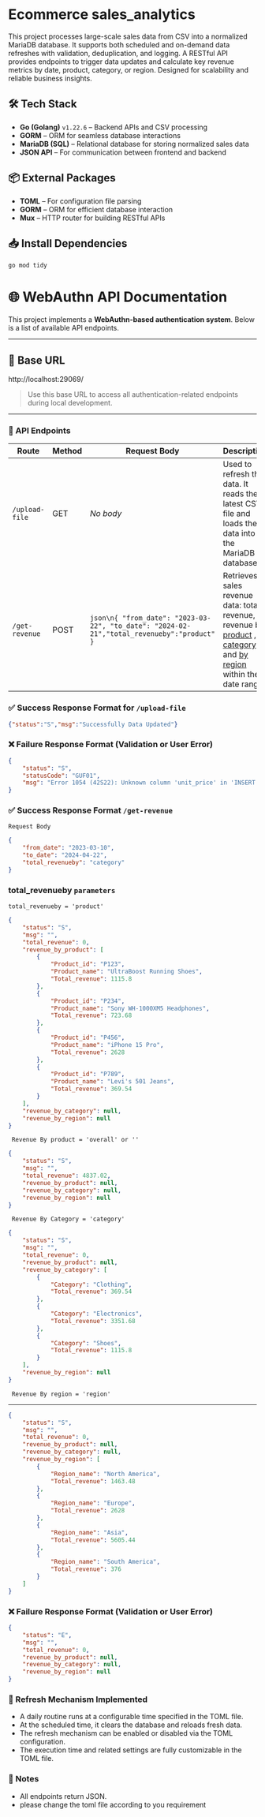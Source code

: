 # Ecommerce  sales_analytics

This project processes large-scale sales data from CSV into a normalized MariaDB database. It supports both scheduled and on-demand data refreshes with validation, deduplication, and logging. A RESTful API provides endpoints to trigger data updates and calculate key revenue metrics by date, product, category, or region. Designed for scalability and reliable business insights.



## 🛠 Tech Stack

- **Go (Golang)** `v1.22.6` – Backend APIs and CSV processing  
- **GORM** – ORM for seamless database interactions  
- **MariaDB (SQL)** – Relational database for storing normalized sales data  
- **JSON API** – For communication between frontend and backend
## 📦 External Packages

- **TOML** – For configuration file parsing  
- **GORM** – ORM for efficient database interaction  
- **Mux** – HTTP router for building RESTful APIs

## 📥 Install Dependencies

```bash
go mod tidy 
```
# 🌐 WebAuthn API Documentation

This project implements a **WebAuthn-based authentication system**. Below is a list of available API endpoints.

---

## 🔗 Base URL


http://localhost:29069/
> Use this base URL to access all authentication-related endpoints during local development.

---
### 📘 API Endpoints

| Route           | Method | Request Body                                                                                      | Description                                                                                                  |
|----------------|--------|---------------------------------------------------------------------------------------------------|--------------------------------------------------------------------------------------------------------------|
| `/upload-file` | GET    | _No body_                                                                                         | Used to refresh the data. It reads the latest CSV file and loads the data into the MariaDB database.        |
| `/get-revenue` | POST   | ```json\n{ "from_date": "2023-03-22", "to_date": "2024-02-21","total_revenueby":"product" }```                                | Retrieves sales revenue data: total revenue, revenue by <ins> product</ins> ,  <ins> by category</ins> , and <ins> by region </ins>  within the date range. |



### ✅ Success Response Format for `/upload-file`

```json
{"status":"S","msg":"Successfully Data Updated"}
```
### ❌ Failure Response Format (Validation or User Error)

```json
{
    "status": "S",
    "statusCode": "GUF01",
    "msg": "Error 1054 (42S22): Unknown column 'unit_price' in 'INSERT INTO'"
}
```







### ✅ Success Response Format `/get-revenue` 

`Request Body`


```json
{
    "from_date": "2023-03-10",
    "to_date": "2024-04-22",
    "total_revenueby": "category"
}
```

### total_revenueby `parameters `

`total_revenueby = 'product' ` 

```json
{
    "status": "S",
    "msg": "",
    "total_revenue": 0,
    "revenue_by_product": [
        {
            "Product_id": "P123",
            "Product_name": "UltraBoost Running Shoes",
            "Total_revenue": 1115.8
        },
        {
            "Product_id": "P234",
            "Product_name": "Sony WH-1000XM5 Headphones",
            "Total_revenue": 723.68
        },
        {
            "Product_id": "P456",
            "Product_name": "iPhone 15 Pro",
            "Total_revenue": 2628
        },
        {
            "Product_id": "P789",
            "Product_name": "Levi's 501 Jeans",
            "Total_revenue": 369.54
        }
    ],
    "revenue_by_category": null,
    "revenue_by_region": null
}
```


` Revenue By product = 'overall' or ''`
```json
{
    "status": "S",
    "msg": "",
    "total_revenue": 4837.02,
    "revenue_by_product": null,
    "revenue_by_category": null,
    "revenue_by_region": null
}
```

` Revenue By Category = 'category'` 
```json
{
    "status": "S",
    "msg": "",
    "total_revenue": 0,
    "revenue_by_product": null,
    "revenue_by_category": [
        {
            "Category": "Clothing",
            "Total_revenue": 369.54
        },
        {
            "Category": "Electronics",
            "Total_revenue": 3351.68
        },
        {
            "Category": "Shoes",
            "Total_revenue": 1115.8
        }
    ],
    "revenue_by_region": null
}
```


` Revenue By region = 'region'` 

---
```json
{
    "status": "S",
    "msg": "",
    "total_revenue": 0,
    "revenue_by_product": null,
    "revenue_by_category": null,
    "revenue_by_region": [
        {
            "Region_name": "North America",
            "Total_revenue": 1463.48
        },
        {
            "Region_name": "Europe",
            "Total_revenue": 2628
        },
        {
            "Region_name": "Asia",
            "Total_revenue": 5605.44
        },
        {
            "Region_name": "South America",
            "Total_revenue": 376
        }
    ]
}
```



### ❌ Failure Response Format (Validation or User Error)

```json
{
    "status": "E",
    "msg": "",
    "total_revenue": 0,
    "revenue_by_product": null,
    "revenue_by_category": null,
    "revenue_by_region": null
}
```

###  🔁 Refresh Mechanism Implemented
- A daily routine runs at a configurable time specified in the TOML file.
- At the scheduled time, it clears the database and reloads fresh data.
- The refresh mechanism can be enabled or disabled via the TOML configuration.
- The execution time and related settings are fully customizable in the TOML file.


### 📝 Notes

- All endpoints return JSON.
- please change the toml file according to you requirement
